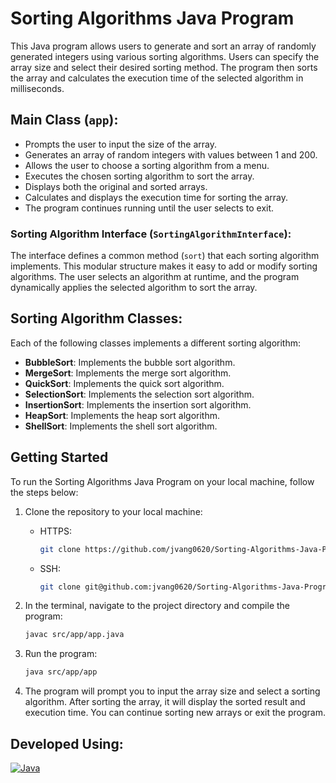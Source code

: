<!-- About the Program -->

# Sorting Algorithms Java Program

This Java program allows users to generate and sort an array of randomly generated integers using various sorting algorithms. Users can specify the array size and select their desired sorting method. The program then sorts the array and calculates the execution time of the selected algorithm in milliseconds.

<!-- The Main Class -->

## Main Class (`app`):

- Prompts the user to input the size of the array.
- Generates an array of random integers with values between 1 and 200.
- Allows the user to choose a sorting algorithm from a menu.
- Executes the chosen sorting algorithm to sort the array.
- Displays both the original and sorted arrays.
- Calculates and displays the execution time for sorting the array.
- The program continues running until the user selects to exit.

<!-- Sorting Algorithm Interface -->

### Sorting Algorithm Interface (`SortingAlgorithmInterface`):

The interface defines a common method (`sort`) that each sorting algorithm implements. This modular structure makes it easy to add or modify sorting algorithms. The user selects an algorithm at runtime, and the program dynamically applies the selected algorithm to sort the array.

<!-- All the sorting classes -->

## Sorting Algorithm Classes:

Each of the following classes implements a different sorting algorithm:

- **BubbleSort**: Implements the bubble sort algorithm.
- **MergeSort**: Implements the merge sort algorithm.
- **QuickSort**: Implements the quick sort algorithm.
- **SelectionSort**: Implements the selection sort algorithm.
- **InsertionSort**: Implements the insertion sort algorithm.
- **HeapSort**: Implements the heap sort algorithm.
- **ShellSort**: Implements the shell sort algorithm.

<!-- How to get started -->

## Getting Started

To run the Sorting Algorithms Java Program on your local machine, follow the steps below:

1. Clone the repository to your local machine:

   - HTTPS:
     ```bash
     git clone https://github.com/jvang0620/Sorting-Algorithms-Java-Program.git
     ```
   - SSH:
     ```bash
     git clone git@github.com:jvang0620/Sorting-Algorithms-Java-Program.git
     ```

2. In the terminal, navigate to the project directory and compile the program:

   ```bash
   javac src/app/app.java
   ```

3. Run the program:

   ```bash
   java src/app/app
   ```

4. The program will prompt you to input the array size and select a sorting algorithm. After sorting the array, it will display the sorted result and execution time. You can continue sorting new arrays or exit the program.

<!-- Developed using this technology -->

## Developed Using:

[![Java](https://img.shields.io/badge/Java-8%2B-blue.svg?style=for-the-badge)](https://www.oracle.com/java/technologies/javase-downloads.html)
